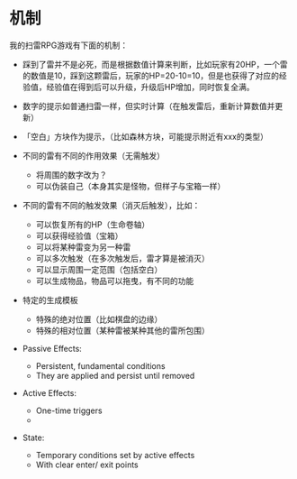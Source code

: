 # 机制
我的扫雷RPG游戏有下面的机制： 

- 踩到了雷并不是必死，而是根据数值计算来判断，比如玩家有20HP，一个雷的数值是10，踩到这颗雷后，玩家的HP=20-10=10，但是也获得了对应的经验值，经验值在得到后可以升级，升级后HP增加，同时恢复全满。
- 数字的提示如普通扫雷一样，但实时计算（在触发雷后，重新计算数值并更新）
- 「空白」方块作为提示，（比如森林方块，可能提示附近有xxx的类型）
- 不同的雷有不同的作用效果（无需触发）
	- 将周围的数字改为？
	- 可以伪装自己（本身其实是怪物，但样子与宝箱一样） 
- 不同的雷有不同的触发效果（消灭后触发），比如： 
	- 可以恢复所有的HP（生命卷轴） 
	- 可以获得经验值（宝箱） 
	- 可以将某种雷变为另一种雷 
	- 可以多次触发（在多次触发后，雷才算是被消灭） 
	- 可以显示周围一定范围（包括空白） 
	- 可以生成物品，物品可以拖曳，有不同的功能
- 特定的生成模板
	- 特殊的绝对位置（比如棋盘的边缘）
	- 特殊的相对位置（某种雷被某种其他的雷所包围）
	

- Passive Effects: 
	- Persistent, fundamental conditions
	- They are applied and persist until removed
- Active Effects: 
	- One-time triggers
	- 
- State: 
	- Temporary conditions set by active effects 
	- With clear enter/ exit points